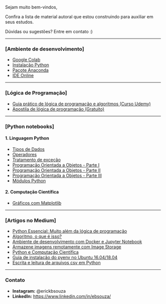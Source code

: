 Sejam muito bem-vindos,

Confira a lista de material autoral que estou construindo para auxiliar em seus estudos.

Dúvidas ou sugestões? Entre em contato :)

---

### [Ambiente de desenvolvimento]

- [Google Colab](https://colab.research.google.com/)
- [Instalação Python](https://www.python.org/)
- [Pacote Anaconda](https://www.anaconda.com/products/individual)
- [IDE Online](https://replit.com/languages/python3?fbclid=IwAR1mcgDUzPwbYCsUqrxflYevTH312vftrQatZZIt49t3Kk85XGSMTAOBx-o)

---

### [Lógica de Programação]
- [Guia prático de lógica de programação e algoritmos (Curso Udemy)](https://www.udemy.com/course/guia-pratico-de-logica-de-programacao-e-algoritmos/?referralCode=E0B8C9D0BBD75E6947CE)
- [Apostila de lógica de programação (Gratuito)](https://ebsouza.gitbook.io/logica-de-programacao-para-principiantes/)

---

### [Python notebooks]

#### 1. Linguagem Python
- [Tipos de Dados](https://github.com/ebsouza/python/blob/master/python-language/TiposDeDados.ipynb)
- [Operadores](https://github.com/ebsouza/python/blob/master/python-language/Operadores.ipynb)
- [Tratamento de exceção](https://github.com/ebsouza/python/blob/master/python-language/TratamentoExcecao.ipynb)
- [Programação Orientada a Objetos - Parte I](https://github.com/ebsouza/python/blob/master/python-language/POO-1.ipynb)
- [Programação Orientada a Objetos - Parte II](https://github.com/ebsouza/python/blob/master/python-language/POO-2.ipynb)
- [Programação Orientada a Objetos - Parte III](https://github.com/ebsouza/python/blob/master/python-language/POO-3.ipynb)
- [Módulos Python](https://github.com/ebsouza/python/blob/master/tips/Packages.md)
#### 2.  Computação Científica
- [Gráficos com Matplotlib](https://github.com/ebsouza/python/blob/master/scientific-computing/Matplotlib.ipynb)

---

### [Artigos no Medium]

- [Python Essencial: Muito além da lógica de programação](https://medium.com/@ebsouza/python-essencial-muito-al%C3%A9m-da-l%C3%B3gica-de-programa%C3%A7%C3%A3o-c832c96d5ea7)
- [Algoritmo, o que é isso?](https://medium.com/data-hackers/algoritmo-o-que-%C3%A9-isso-a2af4f8663e9)
- [Ambiente de desenvolvimento com Docker e Jupyter Notebook](https://medium.com/data-hackers/ambiente-de-desenvolvimento-com-docker-e-jupyter-notebook-7605e9140f72)
- [Armazene imagens remotamente com Image Storage](https://medium.com/data-hackers/armazene-imagens-remotamente-com-image-storage-79a9256a0f37)
- [Python e Computação Científica](https://medium.com/data-hackers/python-e-computa%C3%A7%C3%A3o-cient%C3%ADfica-20294610bf02)
- [Guia de instalação do pyenv no Ubuntu 16.04/18.04](https://medium.com/data-hackers/guia-de-instala%C3%A7%C3%A3o-do-pyenv-no-ubuntu-16-04-18-04-33a33faa4d5)
- [Escrita e leitura de arquivos csv em Python](https://medium.com/data-hackers/escrita-e-leitura-de-arquivos-csv-em-python-6a256c608818)


---

### Contato

- **Instagram:** @erickbsouza
- **LinkedIn:** https://www.linkedin.com/in/ebsouza/
